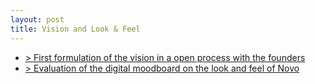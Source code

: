 ```yaml
---
layout: post
title: Vision and Look & Feel 
---
```


- [> First formulation of the vision in a open process with the founders](https://docs.google.com/spreadsheets/d/1SC2yEkBmQ5XHqIO4aBTsGN4zVFB1zlUK17p0-M_u77Y/edit?usp=sharing)
- [> Evaluation of the digital moodboard on the look and feel of Novo](#)
